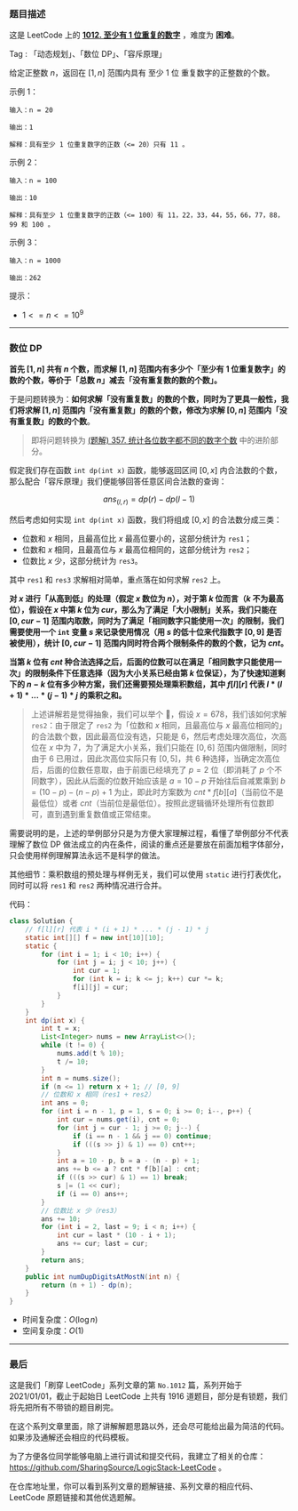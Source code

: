 ### 题目描述

这是 LeetCode 上的 **[1012. 至少有 1 位重复的数字](https://leetcode-cn.com/problems/numbers-with-repeated-digits/solution/by-ac_oier-2szj/)** ，难度为 **困难**。

Tag : 「动态规划」、「数位 DP」、「容斥原理」



给定正整数 $n$，返回在 $[1, n]$ 范围内具有 至少 1 位 重复数字的正整数的个数。

示例 1：
```
输入：n = 20

输出：1

解释：具有至少 1 位重复数字的正数（<= 20）只有 11 。
```
示例 2：
```
输入：n = 100

输出：10

解释：具有至少 1 位重复数字的正数（<= 100）有 11，22，33，44，55，66，77，88，99 和 100 。
```
示例 3：
```
输入：n = 1000

输出：262
```

提示：
* $1 <= n <= 10^9$

---

### 数位 DP

**首先 $[1, n]$ 共有 $n$ 个数，而求解 $[1, n]$ 范围内有多少个「至少有 $1$ 位重复数字」的数的个数，等价于「总数 $n$」减去「没有重复数的数的个数」。**

于是问题转换为：**如何求解「没有重复数」的数的个数，同时为了更具一般性，我们将求解 $[1, n]$ 范围内「没有重复数」的数的个数，修改为求解 $[0, n]$ 范围内「没有重复数」的数的个数**。

>即将问题转换为 [(题解) 357. 统计各位数字都不同的数字个数](https://leetcode-cn.com/problems/count-numbers-with-unique-digits/solution/by-ac_oier-6tfl/) 中的进阶部分。

假定我们存在函数 `int dp(int x)` 函数，能够返回区间 $[0, x]$ 内合法数的个数，那么配合「容斥原理」我们便能够回答任意区间合法数的查询：

$$
ans_{(l, r)} = dp(r) - dp(l - 1)
$$

然后考虑如何实现 `int dp(int x)` 函数，我们将组成 $[0, x]$ 的合法数分成三类：
* 位数和 $x$ 相同，且最高位比 $x$ 最高位要小的，这部分统计为 `res1`；
* 位数和 $x$ 相同，且最高位与 $x$ 最高位相同的，这部分统计为 `res2`；
* 位数比 $x$ 少，这部分统计为 `res3`。

其中 `res1` 和 `res3` 求解相对简单，重点落在如何求解 `res2` 上。

**对 $x$ 进行「从高到低」的处理（假定 $x$ 数位为 $n$），对于第 $k$ 位而言（$k$ 不为最高位），假设在 $x$ 中第 $k$ 位为 $cur$，那么为了满足「大小限制」关系，我们只能在 $[0, cur - 1]$ 范围内取数，同时为了满足「相同数字只能使用一次」的限制，我们需要使用一个 `int` 变量 $s$ 来记录使用情况（用 $s$ 的低十位来代指数字 $[0, 9]$ 是否被使用），统计 $[0, cur - 1]$ 范围内同时符合两个限制条件的数的个数，记为 $cnt$。**

**当第 $k$ 位有 $cnt$ 种合法选择之后，后面的位数可以在满足「相同数字只能使用一次」的限制条件下任意选择（因为大小关系已经由第 $k$ 位保证），为了快速知道剩下的 $n - k$ 位有多少种方案，我们还需要预处理乘积数组，其中 $f[l][r]$ 代表 $l * (l + 1) * ... * (j - 1) * j$ 的乘积之和。**

> 上述讲解若是觉得抽象，我们可以举个 🌰，假设 $x = 678$，我们该如何求解 `res2`：由于限定了 `res2` 为「位数和 $x$ 相同，且最高位与 $x$ 最高位相同的」的合法数个数，因此最高位没有选，只能是 $6$，然后考虑处理次高位，次高位在 $x$ 中为 $7$，为了满足大小关系，我们只能在 $[0, 6]$ 范围内做限制，同时由于 $6$ 已用过，因此次高位实际只有 $[0, 5]$，共 $6$ 种选择，当确定次高位后，后面的位数任意取，由于前面已经填充了 $p = 2$ 位（即消耗了 $p$ 个不同数字），因此从后面的位数开始应该是 $a = 10 - p$ 开始往后自减累乘到 $b = (10 - p) - (n - p) + 1$ 为止，即此时方案数为 $cnt * f[b][a]$（当前位不是最低位）或者 $cnt$（当前位是最低位）。按照此逻辑循环处理所有位数即可，直到遇到重复数值或正常结束。

需要说明的是，上述的举例部分只是为方便大家理解过程，看懂了举例部分不代表理解了数位 DP 做法成立的内在条件，阅读的重点还是要放在前面加粗字体部分，只会使用样例理解算法永远不是科学的做法。

其他细节：乘积数组的预处理与样例无关，我们可以使用 `static` 进行打表优化，同时可以将 `res1` 和 `res2` 两种情况进行合并。

代码：
```Java
class Solution {
    // f[l][r] 代表 i * (i + 1) * ... * (j - 1) * j
    static int[][] f = new int[10][10];
    static {
        for (int i = 1; i < 10; i++) {
            for (int j = i; j < 10; j++) {
                int cur = 1;
                for (int k = i; k <= j; k++) cur *= k;
                f[i][j] = cur;
            }
        }
    }
    int dp(int x) {
        int t = x;
        List<Integer> nums = new ArrayList<>();
        while (t != 0) {
            nums.add(t % 10);
            t /= 10;
        }
        int n = nums.size();
        if (n <= 1) return x + 1; // [0, 9]
        // 位数和 x 相同（res1 + res2）
        int ans = 0;
        for (int i = n - 1, p = 1, s = 0; i >= 0; i--, p++) {
            int cur = nums.get(i), cnt = 0;
            for (int j = cur - 1; j >= 0; j--) {
                if (i == n - 1 && j == 0) continue;
                if (((s >> j) & 1) == 0) cnt++;
            }
            int a = 10 - p, b = a - (n - p) + 1;
            ans += b <= a ? cnt * f[b][a] : cnt;
            if (((s >> cur) & 1) == 1) break;
            s |= (1 << cur);
            if (i == 0) ans++;
        }
        // 位数比 x 少（res3）
        ans += 10;
        for (int i = 2, last = 9; i < n; i++) {
            int cur = last * (10 - i + 1);
            ans += cur; last = cur;
        }
        return ans;
    }
    public int numDupDigitsAtMostN(int n) {
        return (n + 1) - dp(n);
    }
}
```
* 时间复杂度：$O(\log{n})$
* 空间复杂度：$O(1)$

---

### 最后

这是我们「刷穿 LeetCode」系列文章的第 `No.1012` 篇，系列开始于 2021/01/01，截止于起始日 LeetCode 上共有 1916 道题目，部分是有锁题，我们将先把所有不带锁的题目刷完。

在这个系列文章里面，除了讲解解题思路以外，还会尽可能给出最为简洁的代码。如果涉及通解还会相应的代码模板。

为了方便各位同学能够电脑上进行调试和提交代码，我建立了相关的仓库：https://github.com/SharingSource/LogicStack-LeetCode 。

在仓库地址里，你可以看到系列文章的题解链接、系列文章的相应代码、LeetCode 原题链接和其他优选题解。

